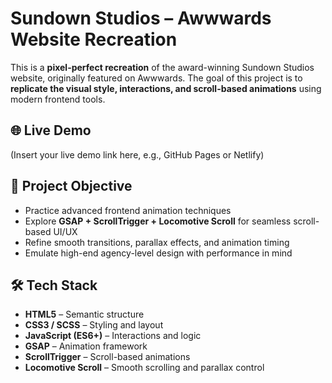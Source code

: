 # Sundown Studios – Awwwards Website Recreation

This is a **pixel-perfect recreation** of the award-winning Sundown Studios website, originally featured on Awwwards. The goal of this project is to **replicate the visual style, interactions, and scroll-based animations** using modern frontend tools.

## 🌐 Live Demo

(Insert your live demo link here, e.g., GitHub Pages or Netlify)

## 🎯 Project Objective

- Practice advanced frontend animation techniques  
- Explore **GSAP + ScrollTrigger + Locomotive Scroll** for seamless scroll-based UI/UX  
- Refine smooth transitions, parallax effects, and animation timing  
- Emulate high-end agency-level design with performance in mind

## 🛠️ Tech Stack

- **HTML5** – Semantic structure  
- **CSS3 / SCSS** – Styling and layout  
- **JavaScript (ES6+)** – Interactions and logic  
- **GSAP** – Animation framework  
- **ScrollTrigger** – Scroll-based animations  
- **Locomotive Scroll** – Smooth scrolling and parallax control


